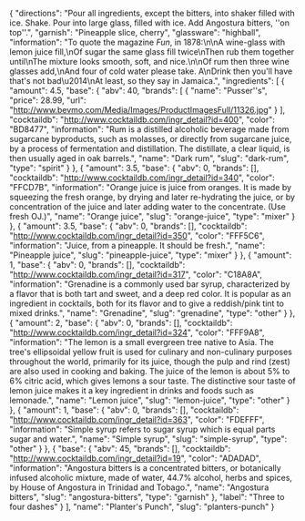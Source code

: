 {
    "directions": "Pour all ingredients, except the bitters, into shaker filled with ice. Shake. Pour into large glass, filled with ice. Add Angostura bitters, ''on top''.",
    "garnish": "Pineapple slice, cherry",
    "glassware": "highball",
    "information": "To quote the magazine *Fun*, in 1878:\n\nA wine-glass with lemon juice fill,\nOf sugar the same glass fill twice\nThen rub them together until\nThe mixture looks smooth, soft, and nice.\n\nOf rum then three wine glasses add,\nAnd four of cold water please take. A\nDrink then you'll have that's not bad\u2014\nAt least, so they say in Jamaica.",
    "ingredients": [
        {
            "amount": 4.5,
            "base": {
                "abv": 40,
                "brands": [
                    {
                        "name": "Pusser''s",
                        "price": 28.99,
                        "url": "http://www.bevmo.com/Media/Images/ProductImagesFull/11326.jpg"
                    }
                ],
                "cocktaildb": "http://www.cocktaildb.com/ingr_detail?id=400",
                "color": "BD8477",
                "information": "Rum is a distilled alcoholic beverage made from sugarcane byproducts, such as molasses, or directly from sugarcane juice, by a process of fermentation and distillation. The distillate, a clear liquid, is then usually aged in oak barrels.",
                "name": "Dark rum",
                "slug": "dark-rum",
                "type": "spirit"
            }
        },
        {
            "amount": 3.5,
            "base": {
                "abv": 0,
                "brands": [],
                "cocktaildb": "http://www.cocktaildb.com/ingr_detail?id=340",
                "color": "FFCD7B",
                "information": "Orange juice is juice from oranges. It is made by squeezing the fresh orange, by drying and later re-hydrating the juice, or by concentration of the juice and later adding water to the concentrate. (Use fresh OJ.)",
                "name": "Orange juice",
                "slug": "orange-juice",
                "type": "mixer"
            }
        },
        {
            "amount": 3.5,
            "base": {
                "abv": 0,
                "brands": [],
                "cocktaildb": "http://www.cocktaildb.com/ingr_detail?id=350",
                "color": "FFF5C6",
                "information": "Juice, from a pineapple.  It should be fresh.",
                "name": "Pineapple juice",
                "slug": "pineapple-juice",
                "type": "mixer"
            }
        },
        {
            "amount": 1,
            "base": {
                "abv": 0,
                "brands": [],
                "cocktaildb": "http://www.cocktaildb.com/ingr_detail?id=317",
                "color": "C18A8A",
                "information": "Grenadine is a commonly used bar syrup, characterized by a flavor that is both tart and sweet, and a deep red color. It is popular as an ingredient in cocktails, both for its flavor and to give a reddish/pink tint to mixed drinks.",
                "name": "Grenadine",
                "slug": "grenadine",
                "type": "other"
            }
        },
        {
            "amount": 2,
            "base": {
                "abv": 0,
                "brands": [],
                "cocktaildb": "http://www.cocktaildb.com/ingr_detail?id=324",
                "color": "FFF9A8",
                "information": "The lemon is a small evergreen tree native to Asia. The tree's ellipsoidal yellow fruit is used for culinary and non-culinary purposes throughout the world, primarily for its juice, though the pulp and rind (zest) are also used in cooking and baking. The juice of the lemon is about 5% to 6% citric acid, which gives lemons a sour taste. The distinctive sour taste of lemon juice makes it a key ingredient in drinks and foods such as lemonade.",
                "name": "Lemon juice",
                "slug": "lemon-juice",
                "type": "other"
            }
        },
        {
            "amount": 1,
            "base": {
                "abv": 0,
                "brands": [],
                "cocktaildb": "http://www.cocktaildb.com/ingr_detail?id=363",
                "color": "FDEFFF",
                "information": "Simple syrup refers to sugar syrup which is equal parts sugar and water.",
                "name": "Simple syrup",
                "slug": "simple-syrup",
                "type": "other"
            }
        },
        {
            "base": {
                "abv": 45,
                "brands": [],
                "cocktaildb": "http://www.cocktaildb.com/ingr_detail?id=19",
                "color": "ADADAD",
                "information": "Angostura bitters is a concentrated bitters, or botanically infused alcoholic mixture, made of water, 44.7% alcohol, herbs and spices, by House of Angostura in Trinidad and Tobago.",
                "name": "Angostura bitters",
                "slug": "angostura-bitters",
                "type": "garnish"
            },
            "label": "Three to four dashes"
        }
    ],
    "name": "Planter's Punch",
    "slug": "planters-punch"
}